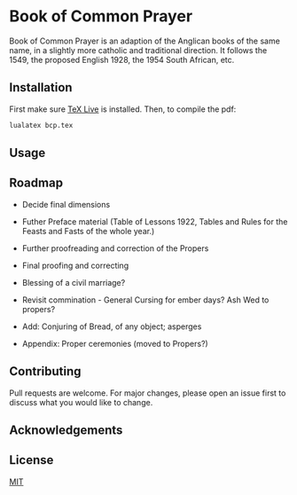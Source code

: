 # Book of Common Prayer

Book of Common Prayer is an adaption of the Anglican books of the same name, in a slightly more catholic and traditional direction. It follows the 1549, the proposed English 1928, the 1954 South African, etc.

## Installation

First make sure [TeX Live](https://www.tug.org/texlive/) is installed. Then, to compile the pdf:

```bash
lualatex bcp.tex
```


## Usage


## Roadmap

* Decide final dimensions
* Futher Preface material (Table of Lessons 1922, Tables and Rules for the Feasts and Fasts of the whole year.)
* Further proofreading and correction of the Propers
* Final proofing and correcting 

* Blessing of a civil marriage?

* Revisit commination - General Cursing for ember days? Ash Wed to propers?

* Add: Conjuring of Bread, of any object; asperges
* Appendix: Proper ceremonies (moved to Propers?)

## Contributing
Pull requests are welcome. For major changes, please open an issue first to discuss what you would like to change.

## Acknowledgements

## License
[MIT](https://choosealicense.com/licenses/mit/)